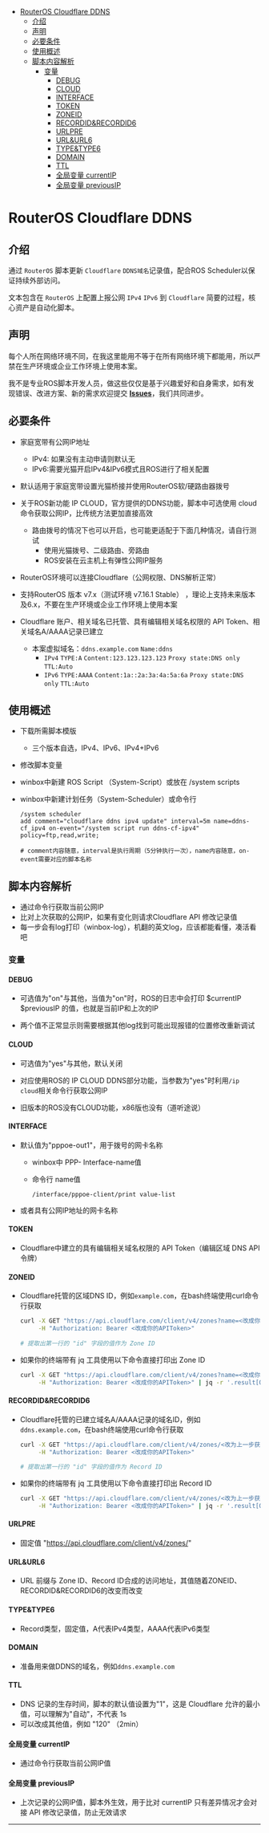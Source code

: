 - [RouterOS Cloudflare DDNS](#routeros-cloudflare-ddns)
  - [介绍](#介绍)
  - [声明](#声明)
  - [必要条件](#必要条件)
  - [使用概述](#使用概述)
  - [脚本内容解析](#脚本内容解析)
    - [变量](#变量)
      - [DEBUG](#debug)
      - [CLOUD](#cloud)
      - [INTERFACE](#interface)
      - [TOKEN](#token)
      - [ZONEID](#zoneid)
      - [RECORDID\&RECORDID6](#recordidrecordid6)
      - [URLPRE](#urlpre)
      - [URL\&URL6](#urlurl6)
      - [TYPE\&TYPE6](#typetype6)
      - [DOMAIN](#domain)
      - [TTL](#ttl)
      - [全局变量 currentIP](#全局变量-currentip)
      - [全局变量 previousIP](#全局变量-previousip)

# RouterOS Cloudflare DDNS

## 介绍

通过 `RouterOS` 脚本更新 `Cloudflare` `DDNS域名`记录值，配合ROS Scheduler以保证持续外部访问。

文本包含在 `RouterOS` 上配置上报公网 `IPv4` `IPv6` 到 `Cloudflare` 简要的过程，核心资产是自动化脚本。

## 声明

每个人所在网络环境不同，在我这里能用不等于在所有网络环境下都能用，所以严禁在生产环境或企业工作环境上使用本案。

我不是专业ROS脚本开发人员，做这些仅仅是基于兴趣爱好和自身需求，如有发现错误、改进方案、新的需求欢迎提交 **[Issues](https://github.com/caleee/routeros_cloudflare_ddns/issues)**，我们共同进步。

## 必要条件

+ 家庭宽带有公网IP地址
  + IPv4: 如果没有主动申请则默认无
  + IPv6:需要光猫开启IPv4&IPv6模式且ROS进行了相关配置

+ 默认适用于家庭宽带设置光猫桥接并使用RouterOS软/硬路由器拨号
+ 关于ROS新功能 IP CLOUD，官方提供的DDNS功能，脚本中可选使用 cloud 命令获取公网IP，比传统方法更加直接高效
  + 路由拨号的情况下也可以开启，也可能更适配于下面几种情况，请自行测试
    + 使用光猫拨号、二级路由、旁路由
    + ROS安装在云主机上有弹性公网IP服务
+ RouterOS环境可以连接Cloudflare（公网权限、DNS解析正常）
+ 支持RouterOS 版本 v7.x（测试环境 v7.16.1 Stable） ，理论上支持未来版本及6.x，不要在生产环境或企业工作环境上使用本案
+ Cloudflare 账户、相关域名已托管、具有编辑相关域名权限的 API Token、相关域名A/AAAA记录已建立
  + 本案虚拟域名：`ddns.example.com` `Name:ddns`
    + `IPv4` `TYPE:A` `Content:123.123.123.123` `Proxy state:DNS only` `TTL:Auto` 
    + `IPv6` `TYPE:AAAA` `Content:1a::2a:3a:4a:5a:6a` `Proxy state:DNS only` `TTL:Auto` 

## 使用概述

+ 下载所需脚本模版

  + 三个版本自选，IPv4、IPv6、IPv4+IPv6

+ 修改脚本变量

+ winbox中新建 ROS Script （System-Script）或放在 /system scripts

+ winbox中新建计划任务（System-Scheduler）或命令行 

  ```
  /system scheduler
  add comment="cloudflare ddns ipv4 update" interval=5m name=ddns-cf_ipv4 on-event="/system script run ddns-cf-ipv4" policy=ftp,read,write;
  
  # comment内容随意，interval是执行周期（5分钟执行一次），name内容随意，on-event需要对应的脚本名称
  ```

## 脚本内容解析

+ 通过命令行获取当前公网IP
+ 比对上次获取的公网IP，如果有变化则请求Cloudflare API 修改记录值
+ 每一步会有log打印（winbox-log），机翻的英文log，应该都能看懂，凑活看吧

### 变量

#### DEBUG

+ 可选值为"on"与其他，当值为"on"时，ROS的日志中会打印 $currentIP $previousIP 的值，也就是当前IP和上次的IP

+ 两个值不正常显示则需要根据其他log找到可能出现报错的位置修改重新调试

#### CLOUD

+ 可选值为"yes"与其他，默认关闭

+ 对应使用ROS的 IP CLOUD DDNS部分功能，当参数为"yes"时利用`/ip cloud`相关命令行获取公网IP
+ 旧版本的ROS没有CLOUD功能，x86版也没有（道听途说）

#### INTERFACE

+ 默认值为"pppoe-out1"，用于拨号的网卡名称

  + winbox中 PPP- Interface-name值

  + 命令行 name值

    ```
    /interface/pppoe-client/print value-list
    ```

+ 或者具有公网IP地址的网卡名称

#### TOKEN

+ Cloudflare中建立的具有编辑相关域名权限的 API Token（编辑区域 DNS API 令牌）

#### ZONEID

+ Cloudflare托管的区域DNS ID，例如`example.com`，在bash终端使用curl命令行获取

  ```bash
  curl -X GET "https://api.cloudflare.com/client/v4/zones?name=<改成你的域名>" \
       -H "Authorization: Bearer <改成你的APIToken>"
       
  # 提取出第一行的 "id" 字段的值作为 Zone ID
  ```

+ 如果你的终端带有 jq 工具使用以下命令直接打印出 Zone ID

  ```bash
  curl -X GET "https://api.cloudflare.com/client/v4/zones?name=<改成你的域名>" \
       -H "Authorization: Bearer <改成你的APIToken>" | jq -r '.result[0].id'
  ```

#### RECORDID&RECORDID6

+ Cloudflare托管的已建立域名A/AAAA记录的域名ID，例如`ddns.example.com`，在bash终端使用curl命令行获取

  ```bash
  curl -X GET "https://api.cloudflare.com/client/v4/zones/<改为上一步获取的ZoneID>/dns_records?name=<改为你准备使用的DDNS域名>&type=<这里改为A或AAAA，分别对应获取ipv4记录与ipv6记录>" \
       -H "Authorization: Bearer <改成你的APIToken>"
       
  # 提取出第一行的 "id" 字段的值作为 Record ID
  ```

+ 如果你的终端带有 jq 工具使用以下命令直接打印出 Record ID

  ```bash
  curl -X GET "https://api.cloudflare.com/client/v4/zones/<改为上一步获取的ZoneID>/dns_records?name=<改为你准备使用的DDNS域名>&type=<这里改为A或AAAA，分别对应获取ipv4记录与ipv6记录>" \
       -H "Authorization: Bearer <改成你的APIToken>" | jq -r '.result[0].id'
  ```

#### URLPRE

+ 固定值 "https://api.cloudflare.com/client/v4/zones/"

#### URL&URL6

+ URL 前缀与 Zone ID、Record ID合成的访问地址，其值随着ZONEID、RECORDID&RECORDID6的改变而改变

#### TYPE&TYPE6

+ Record类型，固定值，A代表IPv4类型，AAAA代表IPv6类型

#### DOMAIN

+ 准备用来做DDNS的域名，例如`ddns.example.com`

#### TTL

+ DNS 记录的生存时间，脚本的默认值设置为"1"，这是 Cloudflare 允许的最小值，可以理解为"自动"，不代表 1s
+ 可以改成其他值，例如 "120" （2min）

#### 全局变量 currentIP

+ 通过命令行获取当前公网IP值

#### 全局变量 previousIP

+ 上次记录的公网IP值，脚本外生效，用于比对 currentIP 只有差异情况才会对接 API 修改记录值，防止无效请求

---

